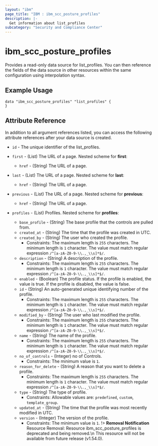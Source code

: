 ```yaml
---
layout: "ibm"
page_title: "IBM : ibm_scc_posture_profiles"
description: |-
  Get information about list_profiles
subcategory: "Security and Compliance Center"
---
```


# ibm_scc_posture_profiles

Provides a read-only data source for list_profiles. You can then reference the fields of the data source in other resources within the same configuration using interpolation syntax.

## Example Usage

```hcl
data "ibm_scc_posture_profiles" "list_profiles" {
}
```


## Attribute Reference

In addition to all argument references listed, you can access the following attribute references after your data source is created.

* `id` - The unique identifier of the list_profiles.
* `first` - (List) The URL of a page.
Nested scheme for **first**:
	* `href` - (String) The URL of a page.

* `last` - (List) The URL of a page.
Nested scheme for **last**:
	* `href` - (String) The URL of a page.

* `previous` - (List) The URL of a page.
Nested scheme for **previous**:
	* `href` - (String) The URL of a page.

* `profiles` - (List) Profiles.
Nested scheme for **profiles**:
	* `base_profile` - (String) The base profile that the controls are pulled from.
	* `created_at` - (String) The time that the profile was created in UTC.
	* `created_by` - (String) The user who created the profile.
	  * Constraints: The maximum length is `255` characters. The minimum length is `1` character. The value must match regular expression `/^[a-zA-Z0-9-\\.,_\\s]*$/`.
	* `description` - (String) A description of the profile.
	  * Constraints: The maximum length is `255` characters. The minimum length is `1` character. The value must match regular expression `/^[a-zA-Z0-9-\\.,_\\s]*$/`.
	* `enabled` - (Boolean) The profile status. If the profile is enabled, the value is true. If the profile is disabled, the value is false.
	* `id` - (String) An auto-generated unique identifying number of the profile.
	  * Constraints: The maximum length is `255` characters. The minimum length is `1` character. The value must match regular expression `/^[a-zA-Z0-9-\\.,_\\s]*$/`.
	* `modified_by` - (String) The user who last modified the profile.
	  * Constraints: The maximum length is `255` characters. The minimum length is `1` character. The value must match regular expression `/^[a-zA-Z0-9-\\.,_\\s]*$/`.
	* `name` - (String) The name of the profile.
	  * Constraints: The maximum length is `255` characters. The minimum length is `1` character. The value must match regular expression `/^[a-zA-Z0-9-\\.,_\\s]*$/`.
	* `no_of_controls` - (Integer) no of Controls.
	  * Constraints: The minimum value is `1`.
	* `reason_for_delete` - (String) A reason that you want to delete a profile.
	  * Constraints: The maximum length is `255` characters. The minimum length is `1` character. The value must match regular expression `/^[a-zA-Z0-9-\\.,_\\s]*$/`.
	* `type` - (String) The type of profile.
	  * Constraints: Allowable values are: `predefined`, `custom`, `template_group`.
	* `updated_at` - (String) The time that the profile was most recently modified in UTC.
	* `version` - (Integer) The version of the profile.
	  * Constraints: The minimum value is `1`.
!> **Removal Notification** Resource Removal: Resource ibm_scc_posture_profiles is deprecated and being removed.\n This resource will not be available from future release (v1.54.0).
